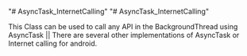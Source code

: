 "# AsyncTask_InternetCalling" 
"# AsyncTask_InternetCalling" 

This Class can be used to call any API in the BackgroundThread using AsyncTask || There are several other implementations of AsyncTask or Internet calling for android.
